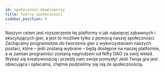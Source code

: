 ```yaml
---
id: społeczność-deweloperzy
title: Twórcy społeczności
sidebar_position: 6
---
```


Naszym celem jest rozszerzenie tej platformy o jak najwięcej zabawnych i ekscytujących gier, a jest to możliwe tylko z pomocą naszej społeczności. Zachęcamy programistów do tworzenia gier z wykorzystaniem naszych postaci, które – jeśli zostaną wybrane – będą dostępne na naszej platformie, a w zamian programiści zostaną nagrodzeni od Nifty DAO za swój wkład. Wykaż się kreatywnością i prześlij nam swoje pomysły! Jeśli Twoja gra jest obiecująca i opłacalna, chętnie podzielimy się nią ze społecznością.
